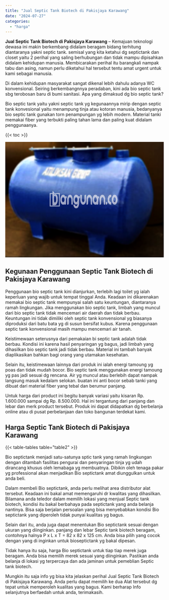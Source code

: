 ```yaml
---
title: "Jual Septic Tank Biotech di Pakisjaya Karawang"
date: "2024-07-27"
categories: 
  - "harga"
---
```


**Jual Septic Tank Biotech di Pakisjaya Karawang** – Kemajuan teknologi dewasa ini makin berkembang didalam beragam bidang terhitung diantaranya yakni septic tank. semisal yang kita ketahui dg septictank dan closet yaitu 2 perihal yang saling berhubungan dan tidak mampu dipisahkan didalam kehidupan manusia. Membicarakan perihal itu barangkali nampak tabu dan asing, namun perlu diketahui hal tersebut tentu amat urgent untuk kami sebagai manusia.

Di dalam kehidupan masyarakat sangat dikenal lebih dahulu adanya WC konvensional. Seiring berkembangnnya peradaban, kini ada bio septic tank sbg terobosan baru di bumi sanitasi. Apa yang dimaksud dg bio septic tank?

Bio septic tank yaitu yakni septic tank yg kegunaannya mirip dengan septic tank konvesional yaitu menampung tinja atau kotoran manusia, bedanyanya bio septic tank gunakan torn penampungan yg lebih modern. Material tanki memakai fiber yang terbukti paling tahan lama dan paling kuat didalam penggunaanya.

{{< toc >}}

![Jual Septic Tank Biotech di Pakisjaya Karawang](/images/jual-bio-septictank-09.png)

## Kegunaan Penggunaan Septic Tank Biotech di Pakisjaya Karawang

Penggunaan bio septic tank kini dianjurkan, terlebih lagi toilet yg ialah keperluan yang wajib untuk tempat tinggal Anda. Keadaan ini dikarenakan memakai bio septic tank mempunyai salah satu keuntungan, diantaranya ramah lingkungan. Jika menggunakan bio septic tank, limbah yang muncul dari bio septic tank tidak mencemari air daerah dan tidak berbau. Keuntungan ini tidak dimiliki oleh septic tank konvensional yg biasanya diproduksi dari batu bata yg di susun bersifat kubus. Karena penggunaan septic tank konvensional masih mampu mencemari air tanah.

Keistimewaan seterusnya dari pemakaian bi septic tank adalah tidak berbau. Kondisi ini karena hasil penyaringan yg bagus, jadi limbah yang dihasilkan bio septic tank jadi tidak berbau. Material ini tambah banyak diaplikasikan bahkan bagi orang yang utamakan kesehatan.

Selain itu, keistimewaan lainnya dari produk ini ialah energi tamoung yg poas dan tidak mudah bocor. Bio septic tank menggunakan energi tamoung yg pas jadi sesuai dg rencana. Air yg muncul atau berlebih dapat nampak langsung masuk kedalam selokan. buatan ini anti bocor sebab tanki yang dibuat dari material fiber yang tebal dan berumur panjang.

Untuk harga dari product ini begitu banyak variasi yaitu kisaran Rp. 1.600.000 sampai dg Rp. 8.500.000. Hal ini tergantung dari panjang dan lebar dan merk product tersebut. Produk ini dapat didapatkan dg berbelanja online atau di pusat perbelanjaan dan toko bangunan terdekat kami.

## Harga Septic Tank Biotech di Pakisjaya Karawang

{{< table-tables table="table2" >}}

Bio septictank menjadi satu-satunya sptic tank yang ramah lingkungan dengan ditambah fasilitas pengurai dan penyaringan tinja yg udah dirancang khusus oleh lemabaga yg membuatnya. Dibikin oleh tenaga pakar yg professional akan menjadikan Bio septictank amat diunggulkan untuk anda beli.

Dalam membeli Bio septictank, anda perlu melihat area distributor alat tersebut. Keadaan ini bakal amat memengaruhi dr kwalitas yang dihasilkan. Bilamana anda teledor dalam memilih lokasi yang menjual Septic tank biotech, kondisi itu bakal berbahaya pada septictank yang anda belanja nantinya. Bisa saja berjalan persoalan yang bisa menyebabkan kondisi Bio septictank yang diperoleh tidak punyai kualitas yg bagus.

Selain dari itu, anda juga dapat menentukan Bio septictank sesuai dengan ukuran yang diinginkan. panjang dan lebar Septic tank biotech beragam, contohnya halnya P x L x T = 82 x 82 x 125 cm. Anda bisa pilih yang cocok dengan yang di inginkan untuk bioseptictank yg bakal dipesan.

Tidak hanya itu saja, harga Bio septictank untuk tiap tiap merek juga beragam. Anda bisa memilih merek sesuai yang diinginkan. Pastikan anda belanja di lokasi yg terpercaya dan ada jaminan untuk pemeblian Septic tank biotech.

Mungkin itu saja info yg bisa kita jelaskan perihal Jual Septic Tank Biotech di Pakisjaya Karawang. Anda perlu dapat memilih ke dua Alat tersebut dg tepat untuk memperoleh kualitas yang bagus. Kami berharap Info selanjutnya berfaedah untuk anda, terimakasih.
